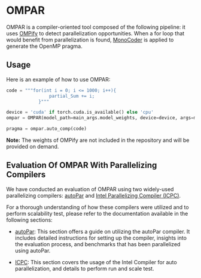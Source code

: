 # OMPAR

OMPAR is a compiler-oriented tool composed of the following pipeline: it uses [OMPify](https://github.com/Scientific-Computing-Lab-NRCN/OMPify) to detect parallelization opportunities. When a for loop that would benefit from parallelization is found, [MonoCoder](https://github.com/Scientific-Computing-Lab-NRCN/MonoCoder) is applied to generate the OpenMP pragma.

## Usage

Here is an example of how to use OMPAR:

```python
code = """for(int i = 0; i <= 1000; i++){
                partial_Sum += i;
            }"""

device = 'cuda' if torch.cuda.is_available() else 'cpu'
ompar = OMPAR(model_path=main_args.model_weights, device=device, args=main_args)

pragma = ompar.auto_comp(code)
```

**Note:** The weights of OMPify are not included in the repository and will be provided on demand.

## Evaluation Of OMPAR With Parallelizing Compilers

We have conducted an evaluation of OMPAR using two widely-used parallelizing compilers: [autoPar](https://en.wikibooks.org/wiki/ROSE_Compiler_Framework/autoPar) and [Intel Parallelizing Compiler (ICPC)](https://www.intel.com/content/www/us/en/developer/articles/technical/automatic-parallelization-with-intel-compilers.html).

For a thorough understanding of how these compilers were utilized and to perform scalability test, please refer to the documentation available in the following sections:

- [autoPar](./autoPar/autoPar_README.md): This section offers a guide on utilizing the autoPar compiler. It includes detailed instructions for setting up the compiler, insights into the evaluation process, and benchmarks that has been parallelized using autoPar.

- [ICPC](./icpc/icpc_README.md): This section covers the usage of the Intel Compiler for auto parallelization, and details to perform run and scale test.
